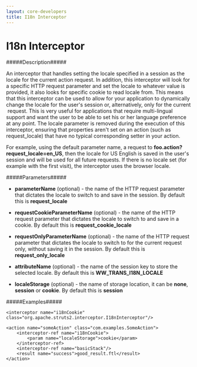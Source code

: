 ```yaml
---
layout: core-developers
title: I18n Interceptor
---
```


# I18n Interceptor

#####Description#####

An interceptor that handles setting the locale specified in a session as the locale for the current action request\. In addition, this interceptor will look for a specific HTTP request parameter and set the locale to whatever value is provided, it also looks for specific cookie to read locale from\. This means that this interceptor can be used to allow for your application to dynamically change the locale for the user's session or, alternatively, only for the current  request\. This is very useful for applications that require multi\-lingual support and want the user to be able to set his or her language preference at any point\. The locale parameter is removed during the execution of this interceptor, ensuring that properties aren't set on an action (such as request\_locale) that have no typical corresponding setter in your action\.

For example, using the default parameter name, a request to **foo\.action?request\_locale=en\_US**, then the locale for US English is saved in the user's session and will be used for all future requests\. If there is no locale set (for example with the first visit), the interceptor uses the browser locale\.

#####Parameters#####

+ **parameterName** (optional) \- the name of the HTTP request parameter that dictates the locale to switch to and save in the session\. By default this is **request\_locale**

+ **requestCookieParameterName** (optional) \- the name of the HTTP request parameter that dictates the locale to switch to and save in a cookie\. By default this is **request\_cookie\_locale**

+ **requestOnlyParameterName** (optional) \- the name of the HTTP request parameter that dictates the locale to switch to for the current request only, without saving it in the session\. By default this is **request\_only\_locale**

+ **attributeName** (optional) \- the name of the session key to store the selected locale\. By default this is **WW\_TRANS\_I18N\_LOCALE**

+ **localeStorage** (optional) \- the name of storage location, it can be **none**, **session** or **cookie**\. By default this is **session**

#####Examples#####



~~~~~~~
<interceptor name="i18nCookie" class="org.apache.struts2.interceptor.I18nInterceptor"/>

<action name="someAction" class="com.examples.SomeAction">
    <interceptor-ref name="i18nCookie">
        <param name="localeStorage">cookie</param>
    </interceptor-ref>
    <interceptor-ref name="basicStack"/>
    <result name="success">good_result.ftl</result>
</action>
~~~~~~~

